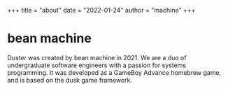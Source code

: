 +++
title = "about"
date = "2022-01-24"
author = "machine"
+++

# bean machine

Duster was created by bean machine in 2021. We are a duo of undergraduate software engineers with a passion for systems programming.
It was developed as a GameBoy Advance homebrew game, and is based on the dusk game framework.
